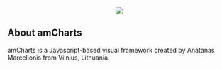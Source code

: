 <p align="center">
  <img src="https://avatars1.githubusercontent.com/u/1116146?s=460&v=4"></img>
</p>

## About amCharts
amCharts is a Javascript-based visual framework created by Anatanas Marcelionis from Vilnius, Lithuania.
